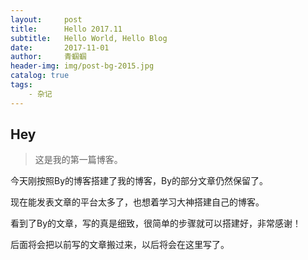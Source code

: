 ```yaml
---
layout:     post
title:      Hello 2017.11
subtitle:   Hello World, Hello Blog
date:       2017-11-01
author:     青蝈蝈
header-img: img/post-bg-2015.jpg
catalog: true
tags:
    - 杂记
---
```


## Hey
>这是我的第一篇博客。

今天刚按照By的博客搭建了我的博客，By的部分文章仍然保留了。

现在能发表文章的平台太多了，也想着学习大神搭建自己的博客。

看到了By的文章，写的真是细致，很简单的步骤就可以搭建好，非常感谢！

后面将会把以前写的文章搬过来，以后将会在这里写了。
